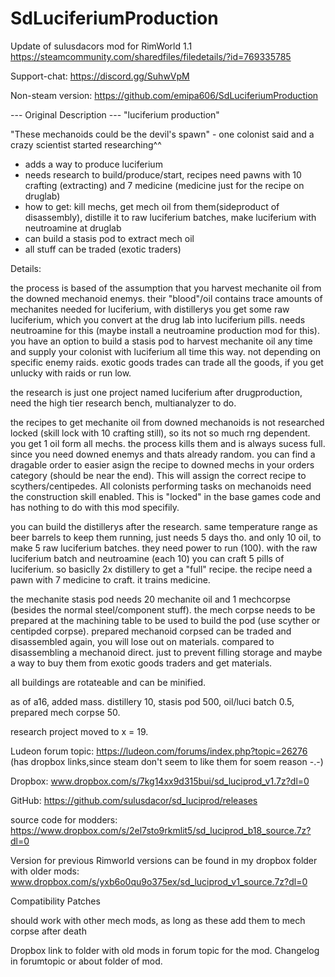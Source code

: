 # SdLuciferiumProduction

Update of sulusdacors mod for RimWorld 1.1
https://steamcommunity.com/sharedfiles/filedetails/?id=769335785

Support-chat:
https://discord.gg/SuhwVpM

Non-steam version:
https://github.com/emipa606/SdLuciferiumProduction
	
--- Original Description ---
"luciferium production"

"These mechanoids could be the devil's spawn" - one colonist said and a crazy scientist started researching^^

- adds a way to produce luciferium
- needs research to build/produce/start, recipes need pawns with 10 crafting (extracting) and 7 medicine (medicine just for the recipe on druglab)
- how to get: kill mechs, get mech oil from them(sideproduct of disassembly), distille it to raw luciferium batches, make luciferium with neutroamine at druglab
- can build a stasis pod to extract mech oil
- all stuff can be traded (exotic traders)

Details:

the process is based of the assumption that you harvest mechanite oil from the downed mechanoid enemys. their "blood"/oil contains trace amounts of mechanites needed for luciferium, with distillerys you get some raw luciferium, which you convert at the drug lab into luciferium pills. needs neutroamine for this (maybe install a neutroamine production mod for this). you have an option to build a stasis pod to harvest mechanite oil any time and supply your colonist with luciferium all time this way. not depending on specific enemy raids. exotic goods trades can trade all the goods, if you get unlucky with raids or run low.

the research is just one project named luciferium after drugproduction, need the high tier research bench, multianalyzer to do.

the recipes to get mechanite oil from downed mechanoids is not researched locked (skill lock with 10 crafting still), so its not so much rng dependent. you get 1 oil form all mechs. the process kills them and is always sucess full. since you need downed enemys and thats already random. you can find a dragable order to easier asign the recipe to downed mechs in your orders category (should be near the end). This will assign the correct recipe to scythers/centipedes. All colonists performing tasks on mechanoids need the construction skill enabled. This is "locked" in the base games code and has nothing to do with this mod specifily.

you can build the distillerys after the research. same temperature range as beer barrels to keep them running, just needs 5 days tho. and only 10 oil, to make 5 raw luciferium batches. they need power to run (100). with the raw luciferium batch and neutroamine (each 10) you can craft 5 pills of luciferium. so basiclly 2x distillery to get a "full" recipe. the recipe need a pawn with 7 medicine to craft. it trains medicine.

the mechanite stasis pod needs 20 mechanite oil and 1 mechcorpse (besides the normal steel/component stuff). the mech corpse needs to be prepared at the machining table to be used to build the pod (use scyther or centipded corpse). prepared mechanoid corpsed can be traded and disassembled again, you will lose out on materials. compared to disassembling a mechanoid direct. just to prevent filling storage and maybe a way to buy them from exotic goods traders and get materials.

all buildings are rotateable and can be minified.

as of a16, added mass. distillery 10, stasis pod 500, oil/luci batch 0.5, prepared mech corpse 50.

research project moved to x = 19.

Ludeon forum topic:
https://ludeon.com/forums/index.php?topic=26276
(has dropbox links,since steam don't seem to like them for soem reason -.-)

Dropbox: www.dropbox.com/s/7kg14xx9d315bui/sd_luciprod_v1.7z?dl=0

GitHub: https://github.com/sulusdacor/sd_luciprod/releases

source code for modders: https://www.dropbox.com/s/2el7sto9rkmlit5/sd_luciprod_b18_source.7z?dl=0

Version for previous Rimworld versions can be found in my dropbox folder with older mods: www.dropbox.com/s/yxb6o0qu9o375ex/sd_luciprod_v1_source.7z?dl=0

Compatibility Patches

should work with other mech mods, as long as these add them to mech corpse after death

Dropbox link to folder with old mods in forum topic for the mod.
Changelog in forumtopic or about folder of mod.
